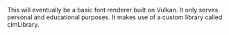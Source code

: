 This will eventually be a basic font renderer built on Vulkan. It only serves personal and educational purposes. It makes use of a custom library called clmLibrary.
